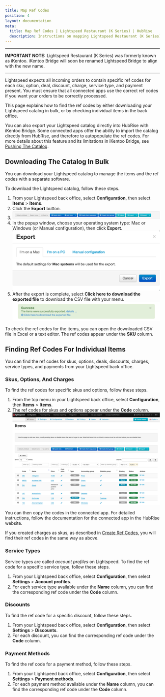 ```yaml
---
title: Map Ref Codes
position: 4
layout: documentation
meta:
  title: Map Ref Codes | Lightspeed Restaurant (K Series) | HubRise
  description: Instructions on mapping Lightspeed Restaurant (K Series) product ref codes with other apps after connecting your EPOS with HubRise. Connect apps and synchronise your data.
---
```


---

**IMPORTANT NOTE:** Lightspeed Restaurant (K Series) was formerly known as iKentoo. iKentoo Bridge will soon be renamed Lightspeed Bridge to align with the new name.

---

Lightspeed expects all incoming orders to contain specific ref codes for each sku, option, deal, discount, charge, service type, and payment present. You must ensure that all connected apps use the correct ref codes if you want your orders to be correctly processed. 

This page explains how to find the ref codes by either downloading your Lightspeed catalog in bulk, or by checking individual items in the back office.

You can also export your Lightspeed catalog directly into HubRise with iKentoo Bridge.
Some connected apps offer the ability to import the catalog directly from HubRise, and therefore to autopopulate the ref codes.
For more details about this feature and its limitations in iKentoo Bridge, see [Pushing The Catalog](#).

## Downloading The Catalog In Bulk

You can download your Lightspeed catalog to manage the items and the ref codes with a separate software.

To download the Lightspeed catalog, follow these steps.

1. From your Lightspeed back office, select **Configuration**, then select **Items** > **Items**.
1. Click the **Export** button.
1. ![Export button in the items page of the Lightspeed back office](../images/006-en-lightspeed-export-items.png)
1. In the popup window, choose your operating system type: Mac or Windows (or Manual configuration), then click **Export**.
   ![Choosing the operating system when exporting the catalog in Lightspeed](../images/007-en-lightspeed-system-choice.png)
2. After the export is complete, select **Click here to download the exported file** to download the CSV file with your menu.
  ![Download items CSV](../images/008-en-2x-lightspeed-download-csv.png)

To check the ref codes for the items, you can open the downloaded CSV file in Excel or a text editor. The ref codes appear under the **SKU** column.

## Finding Ref Codes For Individual Items

You can find the ref codes for skus, options, deals, discounts, charges, service types, and payments from your Lightspeed back office.

### Skus, Options, And Charges

To find the ref codes for specific skus and options, follow these steps.

1. From the top menu in your Lightspeed back office, select **Configuration**, then **Items** > **Items**.
1. The ref codes for skus and options appear under the **Code** column.
  ![](../images/009-en-lightspeed-skus-options-codes.png)

You can then copy the codes in the connected app. For detailed instructions, follow the documentation for the connected app in the HubRise website.

If you created charges as skus, as described in [Create Ref Codes](/apps/ikentoo-lightspeed/create-ref-codes#charges), you will find their ref codes in the same way as above.

### Service Types

Service types are called _account profiles_ on Lightspeed. To find the ref code for a specific service type, follow these steps.

1. From your Lightspeed back office, select **Configuration**, then select **Settings** > **Account profiles**.
1. For each service type available under the **Name** column, you can find the corresponding ref code under the **Code** column.

### Discounts

To find the ref code for a specific discount, follow these steps.

1. From your Lightspeed back office, select **Configuration**, then select **Settings** > **Discounts**.
2. For each discount, you can find the corresponding ref code under the **Code** column.

### Payment Methods

To find the ref code for a payment method, follow these steps.

1. From your Lightspeed back office, select **Configuration**, then select **Settings** > **Payment methods**.
2. For each payment method available under the **Name** column, you can find the corresponding ref code under the **Code** column.